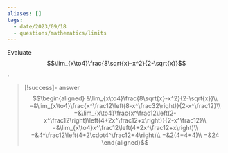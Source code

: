 ```yaml
---
aliases: []
tags:
  - date/2023/09/18
  - questions/mathematics/limits
---
```


Evaluate $$\lim_{x\to4}\frac{8\sqrt{x}-x^2}{2-\sqrt{x}}$$.

> [!success]- answer
> $$\begin{aligned}
&\lim_{x\to4}\frac{8\sqrt{x}-x^2}{2-\sqrt{x}}\\
=&\lim_{x\to4}\frac{x^\frac12\left(8-x^\frac32\right)}{2-x^\frac12}\\
=&\lim_{x\to4}\frac{x^\frac12\left(2-x^\frac12\right)\left(4+2x^\frac12+x\right)}{2-x^\frac12}\\
=&\lim_{x\to4}x^\frac12\left(4+2x^\frac12+x\right)\\
=&4^\frac12\left(4+2\cdot4^\frac12+4\right)\\
=&2(4+4+4)\\
=&24
\end{aligned}$$
